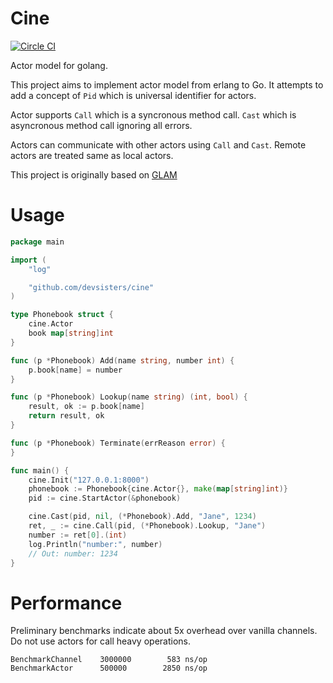Cine
====
[![Circle CI](https://circleci.com/gh/devsisters/cine.svg?style=svg)](https://circleci.com/gh/devsisters/cine)

Actor model for golang.

This project aims to implement actor model from erlang to Go. It attempts to
add a concept of `Pid` which is universal identifier for actors.

Actor supports `Call` which is a syncronous method call. `Cast` which is
asyncronous method call ignoring all errors.

Actors can communicate with other actors using `Call` and `Cast`. Remote actors
are treated same as local actors.

This project is originally based on [GLAM](https://github.com/areusch/glam)

Usage
=====

```go
package main

import (
	"log"

	"github.com/devsisters/cine"
)

type Phonebook struct {
	cine.Actor
	book map[string]int
}

func (p *Phonebook) Add(name string, number int) {
	p.book[name] = number
}

func (p *Phonebook) Lookup(name string) (int, bool) {
	result, ok := p.book[name]
	return result, ok
}

func (p *Phonebook) Terminate(errReason error) {
}

func main() {
	cine.Init("127.0.0.1:8000")
	phonebook := Phonebook{cine.Actor{}, make(map[string]int)}
	pid := cine.StartActor(&phonebook)

	cine.Cast(pid, nil, (*Phonebook).Add, "Jane", 1234)
	ret, _ := cine.Call(pid, (*Phonebook).Lookup, "Jane")
	number := ret[0].(int)
	log.Println("number:", number)
	// Out: number: 1234
}
```

Performance
===========

Preliminary benchmarks indicate about 5x overhead over vanilla channels. Do not
use actors for call heavy operations.

```
BenchmarkChannel	3000000	       583 ns/op
BenchmarkActor	  	500000	      2850 ns/op
```

